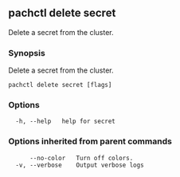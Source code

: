 ## pachctl delete secret

Delete a secret from the cluster.

### Synopsis

Delete a secret from the cluster.

```
pachctl delete secret [flags]
```

### Options

```
  -h, --help   help for secret
```

### Options inherited from parent commands

```
      --no-color   Turn off colors.
  -v, --verbose    Output verbose logs
```


